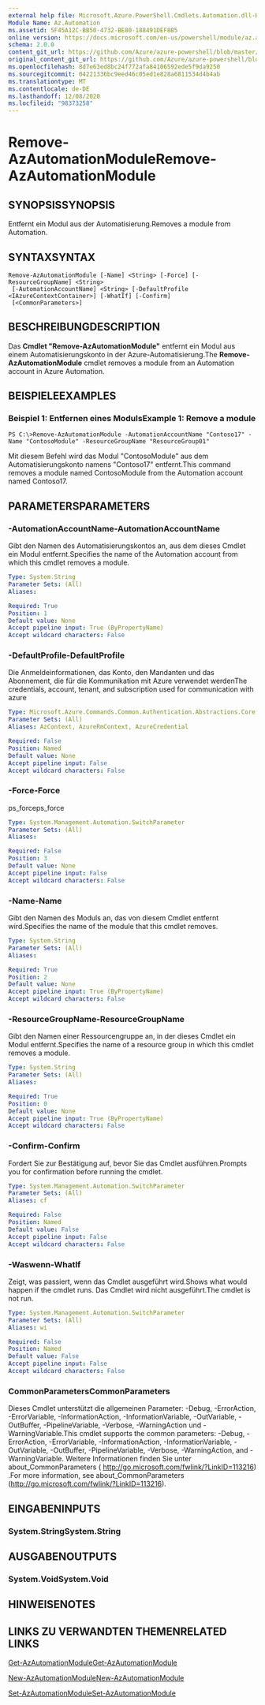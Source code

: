 ```yaml
---
external help file: Microsoft.Azure.PowerShell.Cmdlets.Automation.dll-Help.xml
Module Name: Az.Automation
ms.assetid: 5F45A12C-BB50-4732-BE80-188491DEF8B5
online version: https://docs.microsoft.com/en-us/powershell/module/az.automation/remove-azautomationmodule
schema: 2.0.0
content_git_url: https://github.com/Azure/azure-powershell/blob/master/src/Automation/Automation/help/Remove-AzAutomationModule.md
original_content_git_url: https://github.com/Azure/azure-powershell/blob/master/src/Automation/Automation/help/Remove-AzAutomationModule.md
ms.openlocfilehash: 8d7e63ed8bc24f772afa84106592ede5f9da9250
ms.sourcegitcommit: 04221336bc9eed46c05ed1e828a6811534d4b4ab
ms.translationtype: MT
ms.contentlocale: de-DE
ms.lasthandoff: 12/08/2020
ms.locfileid: "98373258"
---
```

# <span data-ttu-id="d5621-101">Remove-AzAutomationModule</span><span class="sxs-lookup"><span data-stu-id="d5621-101">Remove-AzAutomationModule</span></span>

## <span data-ttu-id="d5621-102">SYNOPSIS</span><span class="sxs-lookup"><span data-stu-id="d5621-102">SYNOPSIS</span></span>
<span data-ttu-id="d5621-103">Entfernt ein Modul aus der Automatisierung.</span><span class="sxs-lookup"><span data-stu-id="d5621-103">Removes a module from Automation.</span></span>

## <span data-ttu-id="d5621-104">SYNTAX</span><span class="sxs-lookup"><span data-stu-id="d5621-104">SYNTAX</span></span>

```
Remove-AzAutomationModule [-Name] <String> [-Force] [-ResourceGroupName] <String>
 [-AutomationAccountName] <String> [-DefaultProfile <IAzureContextContainer>] [-WhatIf] [-Confirm]
 [<CommonParameters>]
```

## <span data-ttu-id="d5621-105">BESCHREIBUNG</span><span class="sxs-lookup"><span data-stu-id="d5621-105">DESCRIPTION</span></span>
<span data-ttu-id="d5621-106">Das **Cmdlet "Remove-AzAutomationModule"** entfernt ein Modul aus einem Automatisierungskonto in der Azure-Automatisierung.</span><span class="sxs-lookup"><span data-stu-id="d5621-106">The **Remove-AzAutomationModule** cmdlet removes a module from an Automation account in Azure Automation.</span></span>

## <span data-ttu-id="d5621-107">BEISPIELE</span><span class="sxs-lookup"><span data-stu-id="d5621-107">EXAMPLES</span></span>

### <span data-ttu-id="d5621-108">Beispiel 1: Entfernen eines Moduls</span><span class="sxs-lookup"><span data-stu-id="d5621-108">Example 1: Remove a module</span></span>
```
PS C:\>Remove-AzAutomationModule -AutomationAccountName "Contoso17" -Name "ContosoModule" -ResourceGroupName "ResourceGroup01"
```

<span data-ttu-id="d5621-109">Mit diesem Befehl wird das Modul "ContosoModule" aus dem Automatisierungskonto namens "Contoso17" entfernt.</span><span class="sxs-lookup"><span data-stu-id="d5621-109">This command removes a module named ContosoModule from the Automation account named Contoso17.</span></span>

## <span data-ttu-id="d5621-110">PARAMETERS</span><span class="sxs-lookup"><span data-stu-id="d5621-110">PARAMETERS</span></span>

### <span data-ttu-id="d5621-111">-AutomationAccountName</span><span class="sxs-lookup"><span data-stu-id="d5621-111">-AutomationAccountName</span></span>
<span data-ttu-id="d5621-112">Gibt den Namen des Automatisierungskontos an, aus dem dieses Cmdlet ein Modul entfernt.</span><span class="sxs-lookup"><span data-stu-id="d5621-112">Specifies the name of the Automation account from which this cmdlet removes a module.</span></span>

```yaml
Type: System.String
Parameter Sets: (All)
Aliases:

Required: True
Position: 1
Default value: None
Accept pipeline input: True (ByPropertyName)
Accept wildcard characters: False
```

### <span data-ttu-id="d5621-113">-DefaultProfile</span><span class="sxs-lookup"><span data-stu-id="d5621-113">-DefaultProfile</span></span>
<span data-ttu-id="d5621-114">Die Anmeldeinformationen, das Konto, den Mandanten und das Abonnement, die für die Kommunikation mit Azure verwendet werden</span><span class="sxs-lookup"><span data-stu-id="d5621-114">The credentials, account, tenant, and subscription used for communication with azure</span></span>

```yaml
Type: Microsoft.Azure.Commands.Common.Authentication.Abstractions.Core.IAzureContextContainer
Parameter Sets: (All)
Aliases: AzContext, AzureRmContext, AzureCredential

Required: False
Position: Named
Default value: None
Accept pipeline input: False
Accept wildcard characters: False
```

### <span data-ttu-id="d5621-115">-Force</span><span class="sxs-lookup"><span data-stu-id="d5621-115">-Force</span></span>
<span data-ttu-id="d5621-116">ps_force</span><span class="sxs-lookup"><span data-stu-id="d5621-116">ps_force</span></span>

```yaml
Type: System.Management.Automation.SwitchParameter
Parameter Sets: (All)
Aliases:

Required: False
Position: 3
Default value: None
Accept pipeline input: False
Accept wildcard characters: False
```

### <span data-ttu-id="d5621-117">-Name</span><span class="sxs-lookup"><span data-stu-id="d5621-117">-Name</span></span>
<span data-ttu-id="d5621-118">Gibt den Namen des Moduls an, das von diesem Cmdlet entfernt wird.</span><span class="sxs-lookup"><span data-stu-id="d5621-118">Specifies the name of the module that this cmdlet removes.</span></span>

```yaml
Type: System.String
Parameter Sets: (All)
Aliases:

Required: True
Position: 2
Default value: None
Accept pipeline input: True (ByPropertyName)
Accept wildcard characters: False
```

### <span data-ttu-id="d5621-119">-ResourceGroupName</span><span class="sxs-lookup"><span data-stu-id="d5621-119">-ResourceGroupName</span></span>
<span data-ttu-id="d5621-120">Gibt den Namen einer Ressourcengruppe an, in der dieses Cmdlet ein Modul entfernt.</span><span class="sxs-lookup"><span data-stu-id="d5621-120">Specifies the name of a resource group in which this cmdlet removes a module.</span></span>

```yaml
Type: System.String
Parameter Sets: (All)
Aliases:

Required: True
Position: 0
Default value: None
Accept pipeline input: True (ByPropertyName)
Accept wildcard characters: False
```

### <span data-ttu-id="d5621-121">-Confirm</span><span class="sxs-lookup"><span data-stu-id="d5621-121">-Confirm</span></span>
<span data-ttu-id="d5621-122">Fordert Sie zur Bestätigung auf, bevor Sie das Cmdlet ausführen.</span><span class="sxs-lookup"><span data-stu-id="d5621-122">Prompts you for confirmation before running the cmdlet.</span></span>

```yaml
Type: System.Management.Automation.SwitchParameter
Parameter Sets: (All)
Aliases: cf

Required: False
Position: Named
Default value: False
Accept pipeline input: False
Accept wildcard characters: False
```

### <span data-ttu-id="d5621-123">-Waswenn</span><span class="sxs-lookup"><span data-stu-id="d5621-123">-WhatIf</span></span>
<span data-ttu-id="d5621-124">Zeigt, was passiert, wenn das Cmdlet ausgeführt wird.</span><span class="sxs-lookup"><span data-stu-id="d5621-124">Shows what would happen if the cmdlet runs.</span></span>
<span data-ttu-id="d5621-125">Das Cmdlet wird nicht ausgeführt.</span><span class="sxs-lookup"><span data-stu-id="d5621-125">The cmdlet is not run.</span></span>

```yaml
Type: System.Management.Automation.SwitchParameter
Parameter Sets: (All)
Aliases: wi

Required: False
Position: Named
Default value: False
Accept pipeline input: False
Accept wildcard characters: False
```

### <span data-ttu-id="d5621-126">CommonParameters</span><span class="sxs-lookup"><span data-stu-id="d5621-126">CommonParameters</span></span>
<span data-ttu-id="d5621-127">Dieses Cmdlet unterstützt die allgemeinen Parameter: -Debug, -ErrorAction, -ErrorVariable, -InformationAction, -InformationVariable, -OutVariable, -OutBuffer, -PipelineVariable, -Verbose, -WarningAction und -WarningVariable.</span><span class="sxs-lookup"><span data-stu-id="d5621-127">This cmdlet supports the common parameters: -Debug, -ErrorAction, -ErrorVariable, -InformationAction, -InformationVariable, -OutVariable, -OutBuffer, -PipelineVariable, -Verbose, -WarningAction, and -WarningVariable.</span></span> <span data-ttu-id="d5621-128">Weitere Informationen finden Sie unter about_CommonParameters ( http://go.microsoft.com/fwlink/?LinkID=113216) .</span><span class="sxs-lookup"><span data-stu-id="d5621-128">For more information, see about_CommonParameters (http://go.microsoft.com/fwlink/?LinkID=113216).</span></span>

## <span data-ttu-id="d5621-129">EINGABEN</span><span class="sxs-lookup"><span data-stu-id="d5621-129">INPUTS</span></span>

### <span data-ttu-id="d5621-130">System.String</span><span class="sxs-lookup"><span data-stu-id="d5621-130">System.String</span></span>

## <span data-ttu-id="d5621-131">AUSGABEN</span><span class="sxs-lookup"><span data-stu-id="d5621-131">OUTPUTS</span></span>

### <span data-ttu-id="d5621-132">System.Void</span><span class="sxs-lookup"><span data-stu-id="d5621-132">System.Void</span></span>

## <span data-ttu-id="d5621-133">HINWEISE</span><span class="sxs-lookup"><span data-stu-id="d5621-133">NOTES</span></span>

## <span data-ttu-id="d5621-134">LINKS ZU VERWANDTEN THEMEN</span><span class="sxs-lookup"><span data-stu-id="d5621-134">RELATED LINKS</span></span>

[<span data-ttu-id="d5621-135">Get-AzAutomationModule</span><span class="sxs-lookup"><span data-stu-id="d5621-135">Get-AzAutomationModule</span></span>](./Get-AzAutomationModule.md)

[<span data-ttu-id="d5621-136">New-AzAutomationModule</span><span class="sxs-lookup"><span data-stu-id="d5621-136">New-AzAutomationModule</span></span>](./New-AzAutomationModule.md)

[<span data-ttu-id="d5621-137">Set-AzAutomationModule</span><span class="sxs-lookup"><span data-stu-id="d5621-137">Set-AzAutomationModule</span></span>](./Set-AzAutomationModule.md)



